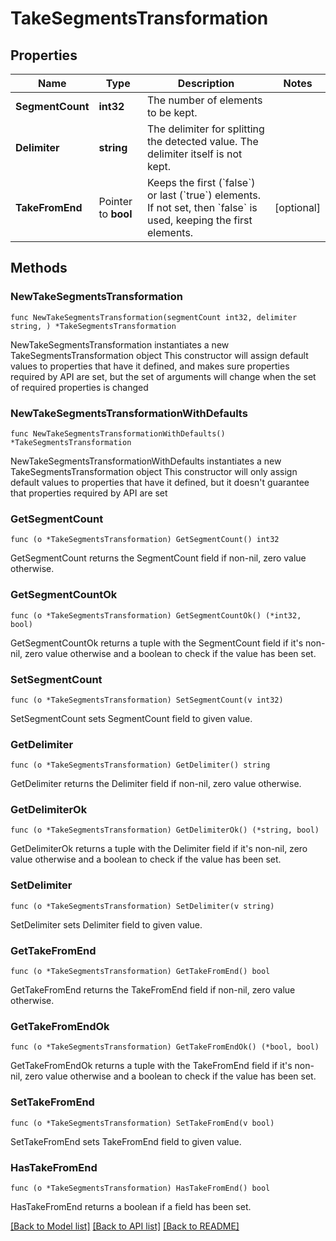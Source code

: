 # TakeSegmentsTransformation

## Properties

Name | Type | Description | Notes
------------ | ------------- | ------------- | -------------
**SegmentCount** | **int32** | The number of elements to be kept. | 
**Delimiter** | **string** | The delimiter for splitting the detected value. The delimiter itself is not kept. | 
**TakeFromEnd** | Pointer to **bool** | Keeps the first (&#x60;false&#x60;) or last (&#x60;true&#x60;) elements.    If not set, then &#x60;false&#x60; is used, keeping the first elements. | [optional] 

## Methods

### NewTakeSegmentsTransformation

`func NewTakeSegmentsTransformation(segmentCount int32, delimiter string, ) *TakeSegmentsTransformation`

NewTakeSegmentsTransformation instantiates a new TakeSegmentsTransformation object
This constructor will assign default values to properties that have it defined,
and makes sure properties required by API are set, but the set of arguments
will change when the set of required properties is changed

### NewTakeSegmentsTransformationWithDefaults

`func NewTakeSegmentsTransformationWithDefaults() *TakeSegmentsTransformation`

NewTakeSegmentsTransformationWithDefaults instantiates a new TakeSegmentsTransformation object
This constructor will only assign default values to properties that have it defined,
but it doesn't guarantee that properties required by API are set

### GetSegmentCount

`func (o *TakeSegmentsTransformation) GetSegmentCount() int32`

GetSegmentCount returns the SegmentCount field if non-nil, zero value otherwise.

### GetSegmentCountOk

`func (o *TakeSegmentsTransformation) GetSegmentCountOk() (*int32, bool)`

GetSegmentCountOk returns a tuple with the SegmentCount field if it's non-nil, zero value otherwise
and a boolean to check if the value has been set.

### SetSegmentCount

`func (o *TakeSegmentsTransformation) SetSegmentCount(v int32)`

SetSegmentCount sets SegmentCount field to given value.


### GetDelimiter

`func (o *TakeSegmentsTransformation) GetDelimiter() string`

GetDelimiter returns the Delimiter field if non-nil, zero value otherwise.

### GetDelimiterOk

`func (o *TakeSegmentsTransformation) GetDelimiterOk() (*string, bool)`

GetDelimiterOk returns a tuple with the Delimiter field if it's non-nil, zero value otherwise
and a boolean to check if the value has been set.

### SetDelimiter

`func (o *TakeSegmentsTransformation) SetDelimiter(v string)`

SetDelimiter sets Delimiter field to given value.


### GetTakeFromEnd

`func (o *TakeSegmentsTransformation) GetTakeFromEnd() bool`

GetTakeFromEnd returns the TakeFromEnd field if non-nil, zero value otherwise.

### GetTakeFromEndOk

`func (o *TakeSegmentsTransformation) GetTakeFromEndOk() (*bool, bool)`

GetTakeFromEndOk returns a tuple with the TakeFromEnd field if it's non-nil, zero value otherwise
and a boolean to check if the value has been set.

### SetTakeFromEnd

`func (o *TakeSegmentsTransformation) SetTakeFromEnd(v bool)`

SetTakeFromEnd sets TakeFromEnd field to given value.

### HasTakeFromEnd

`func (o *TakeSegmentsTransformation) HasTakeFromEnd() bool`

HasTakeFromEnd returns a boolean if a field has been set.


[[Back to Model list]](../README.md#documentation-for-models) [[Back to API list]](../README.md#documentation-for-api-endpoints) [[Back to README]](../README.md)


